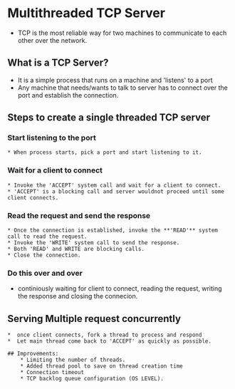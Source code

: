 # Multithreaded TCP Server
 * TCP is the most reliable way for two machines to communicate to each other over the network.

## What is a TCP Server?

  * It is a simple process that runs on a machine and 'listens' to a port
  * Any machine that needs/wants to talk to server has to connect over the port and establish the connection.

 ## Steps to create a single threaded TCP server
    
   ### Start listening to the port
    * When process starts, pick a port and start listening to it.
   ### Wait for a client to connect

    * Invoke the 'ACCEPT' system call and wait for a client to connect.
    * 'ACCEPT' is a blocking call and server wouldnot proceed until some client connects.

   ### Read the request and send the response

    * Once the connection is established, invoke the **'READ'** system call to read the request.
    * Invoke the 'WRITE' system call to send the response.
    * Both 'READ' and WRITE are blocking calls.
    * Close the connection.

   ### Do this over and over
   * continiously waiting for client to connect, reading the request, writing the response and closing the connecion.

   ## Serving Multiple request concurrently
    *  once client connects, fork a thread to process and respond
    *  Let main thread come back to 'ACCEPT' as quickly as possible.

    ## Improvements: 
        * Limiting the number of threads.
        * Added thread pool to save on thread creation time
        * Connection timeout
        * TCP backlog queue configuration (OS LEVEL).
